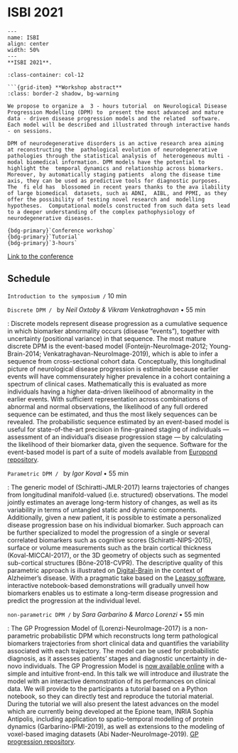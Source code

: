 # ISBI 2021


```{figure} ../../_static/img/conferences/ISBI_2021.png
---
name: ISBI
align: center
width: 50%
---
**ISBI 2021**.
```

````{grid} 1 1 1 1
:class-container: col-12

```{grid-item} **Workshop abstract**
:class: border-2 shadow, bg-warning

We propose to organize a  3 - hours tutorial  on Neurological Disease Progression Modelling (DPM) to  present the most advanced and mature data - driven disease progression models and the related  software. Each model will be described and illustrated through interactive hands - on sessions.  

DPM of neurodegenerative disorders is an active research area aiming at reconstructing the  pathological evolution of neurodegenerative pathologies through the statistical analysis of  heterogeneous multi - modal biomedical information. DPM models have the potential to highlight the  temporal dynamics and relationship across biomarkers. Moreover, by automatically staging patients  along the disease time axis, they can be used as predictive tools for diagnostic purposes. The  fi eld has  blossomed in recent years thanks to the ava ilability of large biomedical  datasets, such as ADNI,  AIBL, and PPMI, as they offer the possibility of testing novel research and  modelling hypotheses.  Computational models constructed from such data sets lead to a deeper understanding of the complex pathophysiology of neurodegenerative diseases.

{bdg-primary}`Conference workshop`
{bdg-primary}`Tutorial`
{bdg-primary}`3-hours`
````


[Link to the conference](https://biomedicalimaging.org/2021)


## Schedule
`Introduction to the symposium /` 10 min

`Discrete DPM / ` by _Neil Oxtoby & Vikram Venkatraghavan_ • 55 min

: Discrete models represent disease progression as a cumulative sequence in which biomarker abnormality occurs (disease “events”), together with uncertainty (positional variance) in that sequence. The most mature discrete DPM is the event-based model (Fonteijn-NeuroImage-2012; Young-Brain-2014; Venkatraghavan-NeuroImage-2019), which is able to infer a sequence from cross-sectional cohort data. Conceptually, this longitudinal picture of neurological disease progression is estimable because earlier events will have commensurately higher prevalence in a cohort containing a spectrum of clinical cases. Mathematically this is evaluated as more individuals having a higher data-driven likelihood of abnormality in the earlier events. With sufficient representation across combinations of abnormal and normal observations, the likelihood of any full ordered sequence can be estimated, and thus the most likely sequences can be revealed. The probabilistic sequence estimated by an event-based model is useful for state-of-the-art precision in fine-grained staging of individuals — assessment of an individual’s disease progression stage — by calculating the likelihood of their biomarker data, given the sequence. Software for the event-based model is part of a suite of models available from [Europond repository](https://github.com/EuroPOND/europond-software).

`Parametric DPM / ` by _Igor Koval_ • 55 min

: The generic model of (Schiratti-JMLR-2017) learns trajectories of changes from longitudinal manifold-valued (i.e. structured) observations. The model jointly estimates an average long-term history of changes, as well as its variability in terms of untangled static and dynamic components. Additionally, given a new patient, it is possible to estimate a personalized disease progression base on his individual biomarker. Such approach can be further specialized to model the progression of a single or several correlated biomarkers such as cognitive scores (Schiratti-NIPS-2015), surface or volume measurements such as the brain cortical thickness (Koval-MICCAI-2017), or the 3D geometry of objects such as segmented sub-cortical structures (Bône-2018-CVPR). The descriptive quality of this parametric approach is illustrated on [Digital-Brain](https://www.digital-brain.org) in the context of Alzheimer’s disease. With a pragmatic take based on the [Leaspy software](https://gitlab.com/icm-institute/aramislab/leaspy), interactive notebook-based demonstrations will gradually unveil how biomarkers enables us to estimate a long-term disease progression and predict the progression at the individual level.


`non-parametric DPM /` by _Sara Garbarino & Marco Lorenzi_ • 55 min

: The GP Progression Model of (Lorenzi-NeuroImage-2017) is a non-parametric probabilistic DPM which reconstructs long term pathological biomarkers trajectories from short clinical data and quantifies the variability associated with each trajectory. The model can be used for probabilistic diagnosis, as it assesses patients’ stages and diagnostic uncertainty in de-novo individuals. The GP Progression Model is [now available online](http://gpprogressionmodel.inria.fr/) with a simple and intuitive front-end. In this talk we will introduce and illustrate the model with an interactive demonstration of its performances on clinical data. We will provide to the participants a tutorial based on a Python notebook, so they can directly test and reproduce the tutorial material. During the tutorial we will also present the latest advances on the model which are currently being developed at the Epione team, INRIA Sophia Antipolis, including application to spatio-temporal modelling of protein dynamics (Garbarino-IPMI-2019), as well as extensions to the modeling of voxel-based imaging datasets (Abi Nader-NeuroImage-2019). [GP progression repository](https://gitlab.inria.fr/epione/GP_progression_model_V2).
